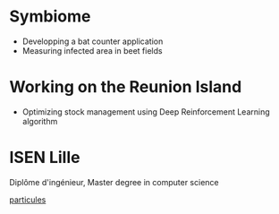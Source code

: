 # Symbiome

* Developping a bat counter application
* Measuring infected area in beet fields

# Working on the Reunion Island

* Optimizing stock management using Deep Reinforcement Learning algorithm

# ISEN Lille

Diplôme d'ingénieur, Master degree in computer science


[particules](particules.html)